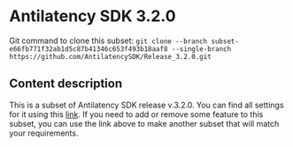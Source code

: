 # Antilatency SDK 3.2.0

Git command to clone this subset: `git clone --branch subset-e66fb771f32ab1d5c87b41346c653f493b18aaf8 --single-branch https://github.com/AntilatencySDK/Release_3.2.0.git`

## Content description

This is a subset of Antilatency SDK release v.3.2.0. You can find all settings for it using this [link](https://developers.antilatency.com/Sdk/Configurator_en.html#{"Language":"CPlusPlus","Libraries":{"AltEnvironmentHorizontalGrid":true,"AltEnvironmentPillars":true,"AltEnvironmentSelector":true,"AltTracking":true,"Bracer":true,"DeviceNetwork":true,"HardwareExtensionInterface":true,"RadioMetrics":true,"StorageClient":true,"TrackingAlignment":true},"OS":{"Android":{"aar":false},"RaspberryPi":{"arm-linux-gnueabihf":false},"WinRT":{"arm64-v8a":false,"armeabi-v7a":false,"x64":true},"Windows":{"x64":true,"x86":true}},"Release":"3.2.0","Target":"Native","TargetSettings":{"Exceptions":true,"MathTypes":"Default"}}). If you need to add or remove some feature to this subset, you can use the link above to make another subset that will match your requirements.
